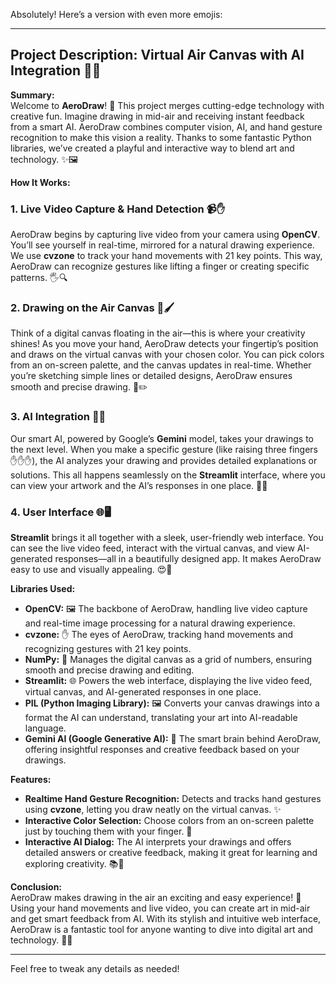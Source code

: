 Absolutely! Here’s a version with even more emojis:

---

## Project Description: Virtual Air Canvas with AI Integration 🎨🤖

**Summary:**  
Welcome to **AeroDraw**! 🌟 This project merges cutting-edge technology with creative fun. Imagine drawing in mid-air and receiving instant feedback from a smart AI. AeroDraw combines computer vision, AI, and hand gesture recognition to make this vision a reality. Thanks to some fantastic Python libraries, we’ve created a playful and interactive way to blend art and technology. ✨🖼️

**How It Works:**

### 1. **Live Video Capture & Hand Detection 📹✋**  
AeroDraw begins by capturing live video from your camera using **OpenCV**. You’ll see yourself in real-time, mirrored for a natural drawing experience. We use **cvzone** to track your hand movements with 21 key points. This way, AeroDraw can recognize gestures like lifting a finger or creating specific patterns. 🖐️🔍

### 2. **Drawing on the Air Canvas 🎨🖌️**  
Think of a digital canvas floating in the air—this is where your creativity shines! As you move your hand, AeroDraw detects your fingertip’s position and draws on the virtual canvas with your chosen color. You can pick colors from an on-screen palette, and the canvas updates in real-time. Whether you’re sketching simple lines or detailed designs, AeroDraw ensures smooth and precise drawing. 🌈✏️

### 3. **AI Integration 🧠🤖**  
Our smart AI, powered by Google’s **Gemini** model, takes your drawings to the next level. When you make a specific gesture (like raising three fingers ✋✋✋), the AI analyzes your drawing and provides detailed explanations or solutions. This all happens seamlessly on the **Streamlit** interface, where you can view your artwork and the AI’s responses in one place. 📜💡

### 4. **User Interface 🌐🖥️**  
**Streamlit** brings it all together with a sleek, user-friendly web interface. You can see the live video feed, interact with the virtual canvas, and view AI-generated responses—all in a beautifully designed app. It makes AeroDraw easy to use and visually appealing. 😍📲

**Libraries Used:**

- **OpenCV:** 🖼️ The backbone of AeroDraw, handling live video capture and real-time image processing for a natural drawing experience.
- **cvzone:** ✋ The eyes of AeroDraw, tracking hand movements and recognizing gestures with 21 key points.
- **NumPy:** 🔢 Manages the digital canvas as a grid of numbers, ensuring smooth and precise drawing and editing.
- **Streamlit:** 🌐 Powers the web interface, displaying the live video feed, virtual canvas, and AI-generated responses in one place.
- **PIL (Python Imaging Library):** 🖼️ Converts your canvas drawings into a format the AI can understand, translating your art into AI-readable language.
- **Gemini AI (Google Generative AI):** 🤖 The smart brain behind AeroDraw, offering insightful responses and creative feedback based on your drawings.

**Features:**

- **Realtime Hand Gesture Recognition:** Detects and tracks hand gestures using **cvzone**, letting you draw neatly on the virtual canvas. ✨
- **Interactive Color Selection:** Choose colors from an on-screen palette just by touching them with your finger. 🌈
- **Interactive AI Dialog:** The AI interprets your drawings and offers detailed answers or creative feedback, making it great for learning and exploring creativity. 📚🎨

**Conclusion:**  
AeroDraw makes drawing in the air an exciting and easy experience! 🌟 Using your hand movements and live video, you can create art in mid-air and get smart feedback from AI. With its stylish and intuitive web interface, AeroDraw is a fantastic tool for anyone wanting to dive into digital art and technology. 🚀🎉

---

Feel free to tweak any details as needed!
